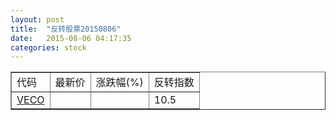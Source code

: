 ```yaml
---
layout: post
title:  "反转股票20150806"
date:   2015-08-06 04:17:35
categories: stock
---
```


<script type="text/javascript">
var stockList = []
stockList.push('gb_veco');
</script>

<table border="1">
 <tr>
 <td>代码</td>
  <td>最新价</td>
  <td>涨跌幅(%)</td>
 <td>反转指数</td>
</tr>
  <tr id="veco"><td><a href="http://stock.finance.sina.com.cn/usstock/quotes/VECO.html" target="_blank">VECO</a></td><td></td><td></td><td>10.5</td></tr>
</table>
